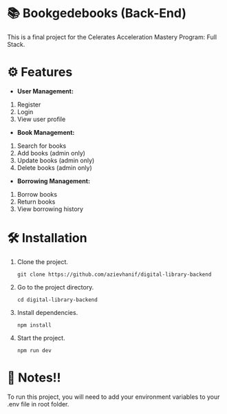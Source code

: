 # 📚 Bookgedebooks (Back-End)
This is a final project for the Celerates Acceleration Mastery Program: Full Stack.

# ⚙️ Features
- **User Management:**
1. Register
2. Login
3. View user profile

- **Book Management:**
1. Search for books
2. Add books (admin only)
3. Update books (admin only)
4. Delete books (admin only)

- **Borrowing Management:**
1. Borrow books
2. Return books
3. View borrowing history

# 🛠️ Installation
1. Clone the project.
   ```
   git clone https://github.com/azievhanif/digital-library-backend
   ```
2. Go to the project directory.
   ```
   cd digital-library-backend
   ```
3. Install dependencies.
   ```
   npm install
   ```
4. Start the project.
   ```
   npm run dev
   ```
# 🚨 Notes!!
To run this project, you will need to add your environment variables to your .env file in root folder.
